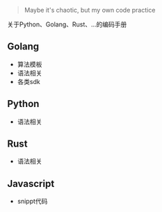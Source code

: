 > Maybe it's chaotic, but my own code practice

关于Python、Golang、Rust、...的编码手册


## Golang

- 算法模板
- 语法相关
- 各类sdk

## Python

- 语法相关

## Rust

- 语法相关

## Javascript

- snippt代码